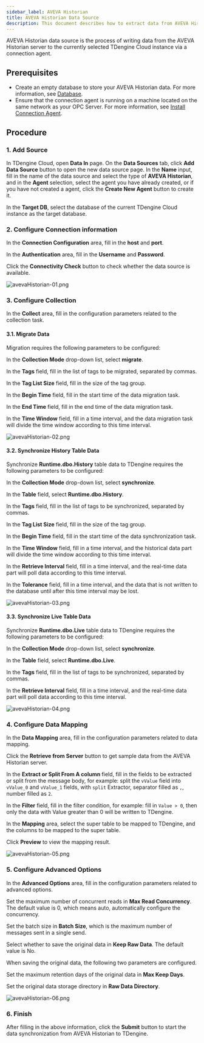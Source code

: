 ```yaml
---
sidebar_label: AVEVA Historian
title: AVEVA Historian Data Source
description: This document describes how to extract data from AVEVA Historian into a TDengine Cloud instance.
---
```


AVEVA Historian data source is the process of writing data from the AVEVA Historian server to the currently selected TDengine Cloud instance via a connection agent.

## Prerequisites

- Create an empty database to store your AVEVA Historian data. For more information, see [Database](../../../programming/model/#create-database).
- Ensure that the connection agent is running on a machine located on the same network as your OPC Server. For more information, see [Install Connection Agent](../install-agent/).

## Procedure

### 1. Add Source

In TDengine Cloud, open **Data In** page. On the **Data Sources** tab, click **Add Data Source** button to open the new data source page. In the **Name** input, fill in the name of the data source and select the type of **AVEVA Historian**, and in the **Agent** selection, select the agent you have already created, or if you have not created a agent, click the **Create New Agent** button to create it.

In the **Target DB**, select the database of the current TDengine Cloud instance as the target database.

### 2. Configure Connection information

In the **Connection Configuration** area, fill in the **host** and **port**.

In the **Authentication** area, fill in the **Username** and **Password**.

Click the **Connectivity Check** button to check whether the data source is available.

![avevaHistorian-01.png](./pic/avevaHistorian-03.png)

### 3. Configure Collection

In the **Collect** area, fill in the configuration parameters related to the collection task.

#### 3.1. Migrate Data

Migration requires the following parameters to be configured:

In the **Collection Mode** drop-down list, select **migrate**.

In the **Tags** field, fill in the list of tags to be migrated, separated by commas.

In the **Tag List Size** field, fill in the size of the tag group.

In the **Begin Time** field, fill in the start time of the data migration task.

In the **End Time** field, fill in the end time of the data migration task.

In the **Time Window** field, fill in a time interval, and the data migration task will divide the time window according to this time interval.

![avevaHistorian-02.png](./pic/avevaHistorian-04.png)

#### 3.2. Synchronize History Table Data

Synchronize **Runtime.dbo.History** table data to TDengine requires the following parameters to be configured:

In the **Collection Mode** drop-down list, select **synchronize**.

In the **Table** field, select **Runtime.dbo.History**.

In the **Tags** field, fill in the list of tags to be synchronized, separated by commas.

In the **Tag List Size** field, fill in the size of the tag group.

In the **Begin Time** field, fill in the start time of the data synchronization task.

In the **Time Window** field, fill in a time interval, and the historical data part will divide the time window according to this time interval.

In the **Retrieve Interval** field, fill in a time interval, and the real-time data part will poll data according to this time interval.

In the **Tolerance** field, fill in a time interval, and the data that is not written to the database until after this time interval may be lost.

![avevaHistorian-03.png](./pic/avevaHistorian-05.png)

#### 3.3. Synchronize Live Table Data

Synchronize **Runtime.dbo.Live** table data to TDengine requires the following parameters to be configured:

In the **Collection Mode** drop-down list, select **synchronize**.

In the **Table** field, select **Runtime.dbo.Live**.

In the **Tags** field, fill in the list of tags to be synchronized, separated by commas.

In the **Retrieve Interval** field, fill in a time interval, and the real-time data part will poll data according to this time interval.

![avevaHistorian-04.png](./pic/avevaHistorian-06.png)

### 4. Configure Data Mapping

In the **Data Mapping** area, fill in the configuration parameters related to data mapping.

Click the **Retrieve from Server** button to get sample data from the AVEVA Historian server.

In the **Extract or Split From A column** field, fill in the fields to be extracted or split from the message body, for example: split the `vValue` field into `vValue_0` and `vValue_1` fields, with `split` Extractor, separator filled as `,`, number filled as `2`.

In the **Filter** field, fill in the filter condition, for example: fill in `Value > 0`, then only the data with Value greater than 0 will be written to TDengine.

In the **Mapping** area, select the super table to be mapped to TDengine, and the columns to be mapped to the super table.

Click **Preview** to view the mapping result.

![avevaHistorian-05.png](./pic/avevaHistorian-07.png)

### 5. Configure Advanced Options

In the **Advanced Options** area, fill in the configuration parameters related to advanced options.

Set the maximum number of concurrent reads in **Max Read Concurrency**. The default value is 0, which means auto, automatically configure the concurrency.

Set the batch size in **Batch Size**, which is the maximum number of messages sent in a single send.

Select whether to save the original data in **Keep Raw Data**. The default value is No.

When saving the original data, the following two parameters are configured.

Set the maximum retention days of the original data in **Max Keep Days**.

Set the original data storage directory in **Raw Data Directory**.

![avevaHistorian-06.png](./pic/avevaHistorian-08.png)

### 6. Finish

After filling in the above information, click the **Submit** button to start the data synchronization from AVEVA Historian to TDengine.
